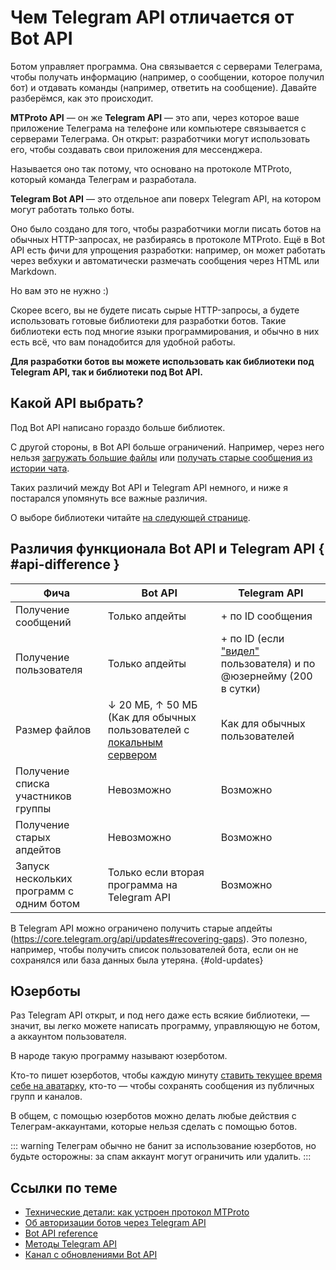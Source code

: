 # Чем Telegram API отличается от Bot API

Ботом управляет программа. Она связывается с серверами Телеграма, чтобы
получать информацию (например, о сообщении, которое получил бот) и отдавать команды (например, ответить на сообщение).
Давайте разберёмся, как это происходит.

**MTProto API** — он же **Telegram API** — это апи, через которое ваше приложение Телеграма на телефоне
или компьютере связывается с серверами Телеграма. Он открыт: разработчики могут использовать его, чтобы создавать
свои приложения для мессенджера.

Называется оно так потому, что основано на протоколе MTProto, который команда
Телеграм и разработала.

**Telegram Bot API** — это отдельное апи поверх Telegram API, на котором могут работать только боты.

Оно было создано для того, чтобы разработчики могли писать ботов на обычных HTTP-запросах, не разбираясь в протоколе
MTProto. Ещё в Bot API есть фичи для упрощения разработки: например, он может работать через вебхуки и автоматически
размечать сообщения через HTML или Markdown.

Но вам это не нужно :&#8288;)

Скорее всего, вы не будете писать сырые HTTP-запросы, а будете использовать готовые библиотеки для разработки ботов.
Такие библиотеки есть под многие языки программирования, и обычно в них есть всё, что вам понадобится для удобной
работы.

**Для разработки ботов вы можете использовать как библиотеки под Telegram API, так и библиотеки под Bot API.**

## Какой API выбрать?

Под Bot API написано гораздо больше библиотек.

С другой стороны, в Bot API больше ограничений. Например, через него
нельзя [загружать большие файлы](../messages/sending#file-limits)
или [получать старые сообщения из истории чата](./updates#limitations).

Таких различий между Bot API и Telegram API немного, и ниже я постарался упомянуть все важные различия.

О выборе библиотеки читайте [на следующей странице](./libraries).

## Различия функционала Bot API и Telegram API { #api-difference }

| Фича                                     | Bot API                                                                                                                                 | Telegram API                                                                                |
|------------------------------------------|-----------------------------------------------------------------------------------------------------------------------------------------|---------------------------------------------------------------------------------------------|
| Получение сообщений                      | Только апдейты                                                                                                                          | + по ID сообщения                                                                           |
| Получение пользователя                   | Только апдейты                                                                                                                          | + по ID (если ["видел"](../chats/pm#seen-users) пользователя) и по @юзернейму (200 в сутки) |
| Размер файлов                            | ↓ 20 МБ, ↑ 50 МБ (Как для обычных пользователей с [локальным сервером](https://core.telegram.org/bots/api#using-a-local-bot-api-server) | Как для обычных пользователей                                                               |
| Получение списка участников группы       | Невозможно                                                                                                                              | Возможно                                                                                    |
| Получение старых апдейтов                | Невозможно                                                                                                                              | Возможно                                                                                    |
| Запуск нескольких программ с одним ботом | Только если вторая программа на Telegram API                                                                                            | Возможно                                                                                    |

В Telegram API можно ограничено получить старые апдейты (https://core.telegram.org/api/updates#recovering-gaps).
Это полезно, например, чтобы получить список пользователей бота, если он не сохранялся или база данных была утеряна.
{#old-updates}

## Юзерботы

Раз Telegram API открыт, и под него даже есть всякие библиотеки, — значит, вы легко можете написать программу,
управляющую не ботом, а аккаунтом пользователя.

В народе такую программу называют юзерботом.

Кто-то пишет юзерботов, чтобы каждую
минуту [ставить текущее время себе на аватарку](https://habr.com/ru/articles/457078/), кто-то — чтобы сохранять
сообщения из публичных групп и каналов.

В общем, с помощью юзерботов можно делать любые действия с Телеграм-аккаунтами, которые нельзя сделать с помощью ботов.

::: warning
Телеграм обычно не банит за использование юзерботов, но будьте осторожны: за спам аккаунт могут ограничить
или удалить.
:::

## Ссылки по теме

- [Технические детали: как устроен протокол MTProto](https://core.telegram.org/mtproto)
- [Об авторизации ботов через Telegram API](https://core.telegram.org/api/bots)
- [Bot API reference](https://core.telegram.org/bots/api)
- [Методы Telegram API](https://core.telegram.org/methods)
- [Канал с обновлениями Bot API](https://t.me/BotNews)
